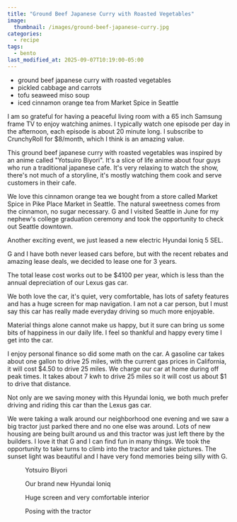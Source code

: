 ```yaml
---
title: "Ground Beef Japanese Curry with Roasted Vegetables"
image: 
  thumbnail: /images/ground-beef-japanese-curry.jpg
categories:
  - recipe
tags:
  - bento
last_modified_at: 2025-09-07T10:19:00-05:00
---
```


* ground beef japanese curry with roasted vegetables
* pickled cabbage and carrots
* tofu seaweed miso soup
* iced cinnamon orange tea from Market Spice in Seattle

I am so grateful for having a peaceful living room with a 65 inch Samsung frame TV to enjoy watching animes. I typically watch one episode per day in the afternoon, each episode is about 20 minute long. I subscribe to CrunchyRoll for $8/month, which I think is an amazing value.

This ground beef japanese curry with roasted vegetables was inspired by an anime called "Yotsuiro Biyori". It's a slice of life anime about four guys who run a traditional japanese cafe. It's very relaxing to watch the show, there's not much of a storyline, it's mostly watching them cook and serve customers in their cafe. 

We love this cinnamon orange tea we bought from a store called Market Spice in Pike Place Market in Seattle. The natural sweetness comes from the cinnamon, no sugar necessary. G and I visited Seattle in June for my nephew's college graduation ceremony and took the opportunity to check out Seattle downtown.
 
Another exciting event, we just leased a new electric Hyundai Ioniq 5 SEL.

G and I have both never leased cars before, but with the recent rebates and amazing lease deals, we decided to lease one for 3 years. 

The total lease cost works out to be $4100 per year, which is less than the annual depreciation of our Lexus gas car. 

We both love the car, it's quiet, very comfortable, has lots of safety features and has a huge screen for map navigation. I am not a car person, but I must say this car has really made everyday driving so much more enjoyable.

Material things alone cannot make us happy, but it sure can bring us some bits of happiness in our daily life. I feel so thankful and happy every time I get into the car. 

I enjoy personal finance so did some math on the car. A gasoline car takes about one gallon to drive 25 miles, with the current gas prices in California, it will cost $4.50 to drive 25 miles. We charge our car at home during off peak times. It takes about 7 kwh to drive 25 miles so it will cost us about $1 to drive that distance.

Not only are we saving money with this Hyundai Ioniq, we both much prefer driving and riding this car than the Lexus gas car.

We were taking a walk around our neighborhood one evening and we saw a big tractor just parked there and no one else was around. Lots of new housing are being built around us and this tractor was just left there by the builders. I love it that G and I can find fun in many things. We took the opportunity to take turns to climb into the tractor and take pictures. The sunset light was beautiful and I have very fond memories being silly with G.

<figure class="align-left">
  <a href="#"><img src="{{ '/images/yotsuiro-biyori.jpg' | absolute_url }}" alt=""></a>
  <figcaption>Yotsuiro Biyori</figcaption>
</figure> 


<figure class="align-left">
  <a href="#"><img src="{{ '/images/hyundai-ioniq.jpg' | absolute_url }}" alt=""></a>
  <figcaption>Our brand new Hyundai Ioniq</figcaption>
</figure> 

<figure class="align-left">
  <a href="#"><img src="{{ '/images/hyundai-ioniq-interior.jpg' | absolute_url }}" alt=""></a>
  <figcaption>Huge screen and very comfortable interior</figcaption>
</figure> 

<figure class="align-left">
  <a href="#"><img src="{{ '/images/tractor.jpg' | absolute_url }}" alt=""></a>
  <figcaption>Posing with the tractor</figcaption>
</figure> 